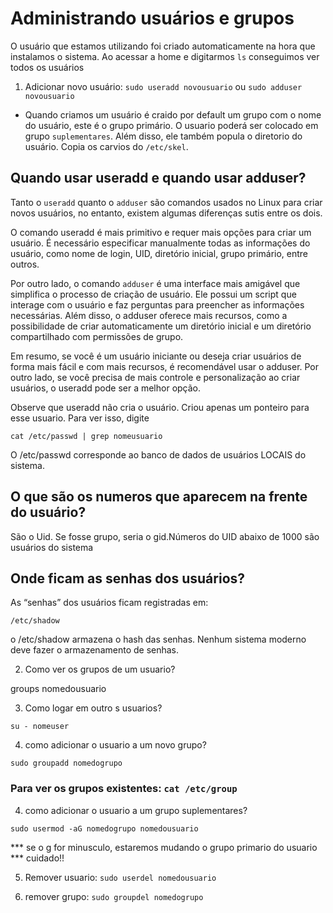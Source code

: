 # Administrando usuários e grupos

O usuário que estamos utilizando foi criado automaticamente na hora que instalamos o sistema. Ao acessar a home e digitarmos `ls` conseguimos ver todos os usuários 

1. Adicionar novo usuário: `sudo useradd novousuario` ou `sudo adduser novousuario`

* Quando criamos um usuário é craido por default um grupo com o nome do usuário, este é o grupo primário. O usuario poderá ser colocado em grupo `suplementares`. Além disso, ele também popula o diretorio do usuário. Copia os carvios do `/etc/skel`.


## Quando usar useradd e quando usar adduser?

Tanto o `useradd` quanto o `adduser` são comandos usados no Linux para criar novos usuários, no entanto, existem algumas diferenças sutis entre os dois.

O comando useradd é mais primitivo e requer mais opções para criar um usuário. É necessário especificar manualmente todas as informações do usuário, como nome de login, UID, diretório inicial, grupo primário, entre outros.

Por outro lado, o comando `adduser` é uma interface mais amigável que simplifica o processo de criação de usuário. Ele possui um script que interage com o usuário e faz perguntas para preencher as informações necessárias. Além disso, o adduser oferece mais recursos, como a possibilidade de criar automaticamente um diretório inicial e um diretório compartilhado com permissões de grupo.

Em resumo, se você é um usuário iniciante ou deseja criar usuários de forma mais fácil e com mais recursos, é recomendável usar o adduser. Por outro lado, se você precisa de mais controle e personalização ao criar usuários, o useradd pode ser a melhor opção.

Observe que useradd não cria o usuário. Criou apenas um ponteiro para esse usuario. Para ver isso, digite

`cat /etc/passwd | grep nomeusuario`


O /etc/passwd corresponde ao banco de dados de usuários LOCAIS do sistema.

## O que são os numeros que aparecem na frente do usuário? 

São o Uid. Se fosse grupo, seria o gid.Números do UID abaixo de 1000 são usuários do sistema

## Onde ficam as senhas dos usuários? 

As “senhas” dos usuários ficam registradas em:

`/etc/shadow`

o /etc/shadow armazena o hash das senhas. Nenhum sistema moderno deve fazer o armazenamento de senhas.


2. Como ver os grupos de um usuario?

groups nomedousuario

3. Como logar em outro s usuarios?

`su - nomeuser`

4. como adicionar o usuario a um novo grupo?

`sudo groupadd nomedogrupo`

### Para ver os grupos existentes: `cat /etc/group`

4. como adicionar o usuario a um grupo suplementares?

`sudo usermod -aG nomedogrupo nomedousuario`

*** se o g for minusculo, estaremos mudando o grupo primario do usuario *** cuidado!!


5. Remover usuario: `sudo userdel nomedousuario`

6. remover grupo: `sudo groupdel nomedogrupo`






